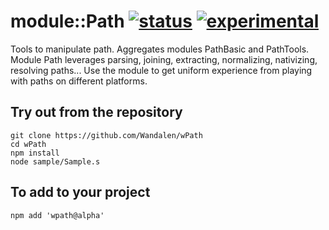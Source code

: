 
# module::Path [![status](https://github.com/Wandalen/wPath/workflows/publish/badge.svg)](https://github.com/Wandalen/wPath/actions?query=workflow%3Apublish) [![experimental](https://img.shields.io/badge/stability-experimental-orange.svg)](https://github.com/emersion/stability-badges#experimental)

Tools to manipulate path. Aggregates modules PathBasic and PathTools. Module Path leverages parsing, joining, extracting, normalizing, nativizing, resolving paths... Use the module to get uniform experience from playing with paths on different platforms.

## Try out from the repository
```
git clone https://github.com/Wandalen/wPath
cd wPath
npm install
node sample/Sample.s
```

## To add to your project
```
npm add 'wpath@alpha'
```


